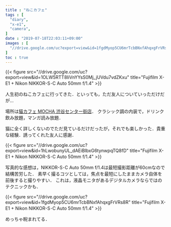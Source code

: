 ```yaml
---
title : "ねこカフェ"
tags : [
  "diary",
  "x-e1",
  "camera",
]
date : "2019-07-18T22:03:11+09:00"
images : [
  "//drive.google.com/uc?export=view&id=1fgdMyop5CU6mrTcbBNxfAhqxgFrVRs8R",
]
toc : true
---
```


{{< figure src="//drive.google.com/uc?export=view&id=1OLW5RTT8IiVnYYsS0Mj_jUVdu7vdZKxu" title="Fujifilm X-E1 + Nikon NIKKOR-S･C Auto 50mm f/1.4" >}}

人生初のねこカフェに行ってきた．といっても，ただ友人についていっただけだが...
<!--more-->
場所は[猫カフェ MOCHA 渋谷センター街店](http://catmocha.jp/shibuya/)．
クラシック調の内装で，ドリンク飲み放題，マンガ読み放題．

猫に全く詳しくないのでただ見ているだけだったが，それでも楽しかった．貴重な経験．誘ってくれた友人に感謝．  

{{< figure src="//drive.google.com/uc?export=view&id=1hLwobunyUL_dAEiBIbxG6tynwpqTQ8fD" title="Fujifilm X-E1 + Nikon NIKKOR-S･C Auto 50mm f/1.4" >}}

写真的な感想は，NIKKOR-S･C Auto 50mm f/1.4は最短撮影距離が60cmなので結構苦労した．
素早く撮るコツとしては，焦点を最短にしたままカメラ自体を前後すると撮りやすい．
これは，液晶モニタがあるデジタルカメラならではのテクニックかも．  

{{< figure src="//drive.google.com/uc?export=view&id=1fgdMyop5CU6mrTcbBNxfAhqxgFrVRs8R" title="Fujifilm X-E1 + Nikon NIKKOR-S･C Auto 50mm f/1.4" >}}

めっちゃ睨まれてる．
